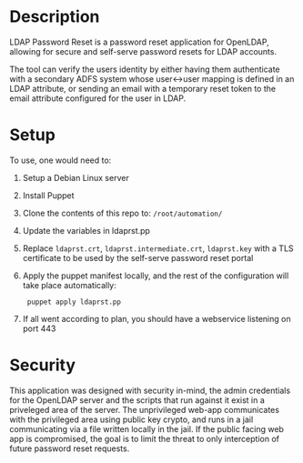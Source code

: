 Description
====

LDAP Password Reset is a password reset application for OpenLDAP, allowing for secure and self-serve password resets for LDAP accounts.

The tool can verify the users identity by either having them authenticate with a secondary ADFS system whose user<->user mapping is defined in an LDAP attribute, or sending an email with a temporary reset token to the email attribute configured for the user in LDAP.

Setup
====

To use, one would need to:

1. Setup a Debian Linux server
2. Install Puppet
3. Clone the contents of this repo to: `/root/automation/`
5. Update the variables in ldaprst.pp
6. Replace `ldaprst.crt`, `ldaprst.intermediate.crt`, `ldaprst.key` with a TLS certificate to be used by the self-serve password reset portal
7. Apply the puppet manifest locally, and the rest of the configuration will take place automatically:

        puppet apply ldaprst.pp
7. If all went according to plan, you should have a webservice listening on port 443

Security
========

This application was designed with security in-mind, the admin credentials for the OpenLDAP server and the scripts that run against it exist in a priveleged area of the server.  The unprivileged web-app communicates with the privileged area using public key crypto, and runs in a jail communicating via a file written locally in the jail.  If the public facing web app is compromised, the goal is to limit the threat to only interception of future password reset requests.

